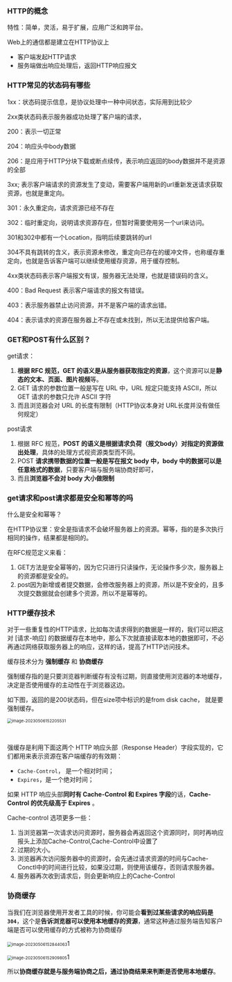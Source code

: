 ### HTTP的概念

特性：简单，灵活，易于扩展，应用广泛和跨平台。



Web上的通信都是建立在HTTP协议上

- 客户端发起HTTP请求
- 服务端做出响应处理后，返回HTTP响应报文





### HTTP常见的状态码有哪些

1xx：状态码提示信息，是协议处理中一种中间状态，实际用到比较少

2xx类状态码表示服务器成功处理了客户端的请求，

200：表示一切正常

204：响应头中body数据

206：是应用于HTTP分块下载或断点续传，表示响应返回的body数据并不是资源的全部



3xx; 表示客户端请求的资源发生了变动，需要客户端用新的url重新发送请求获取资源，也就是重定向。

301：永久重定向，请求资源已经不存在

302：临时重定向，说明请求资源存在，但暂时需要使用另一个url来访问。

301和302中都有一个Location，指明后续要跳转的url



304不具有跳转的含义，表示资源未修改，重定向已存在的缓冲文件，也称缓存重定向，也就是告诉客户端可以继续使用缓存资源，用于缓存控制。



4xx类状态码表示客户端报文有误，服务器无法处理，也就是错误码的含义。

400：Bad Request 表示客户端请求的报文有错误。

403：表示服务器禁止访问资源，并不是客户端的请求出错。

404：表示请求的资源在服务器上不存在或未找到，所以无法提供给客户端。







### GET和POST有什么区别？

get请求：

1. **根据 RFC 规范，GET 的语义是从服务器获取指定的资源**，这个资源可以是**静态的文本、页面、图片视频**等。
2. GET 请求的参数位置一般是写在 URL 中，URL 规定只能支持 ASCII，所以 GET 请求的参数只允许 ASCII 字符 
3. 而且浏览器会对 URL 的长度有限制（HTTP协议本身对 URL长度并没有做任何规定）

post请求

1. 根据 RFC 规范，**POST 的语义是根据请求负荷（报文body）对指定的资源做出处理**，具体的处理方式视资源类型而不同。
2. POST **请求携带数据的位置一般是写在报文 body 中，body 中的数据可以是任意格式的数据**，只要客户端与服务端协商好即可，
3. 而且**浏览器不会对 body 大小做限制**



### get请求和post请求都是安全和幂等的吗

什么是安全和幂等？

在HTTP协议里：安全是指请求不会破坏服务器上的资源。幂等，指的是多次执行相同的操作，结果都是相同的。

在RFC规范定义来看：

1. GET方法是安全幂等的，因为它只进行只读操作，无论操作多少次，服务器上的资源都是安全的。
2. post因为新增或者提交数据，会修改服务器上的资源，所以是不安全的，且多次提交数据就会创建多个资源，所以不是幂等的。



### HTTP缓存技术

对于一些重复性的HTTP请求，比如每次请求得到的数据是一样的，我们可以把这对 [请求-响应] 的数据缓存在本地中，那么下次就直接读取本地的数据即可，不必再通过网络获取服务器上的响应，这样的话，提高了HTTP访问技术。

缓存技术分为 **强制缓存** 和 **协商缓存**



强制缓存指的是只要浏览器判断缓存有没有过期，则直接使用浏览器的本地缓存，决定是否使用缓存的主动性在于浏览器这边。

如下图，返回的是200状态码，但在size项中标识的是from disk cache， 就是要强制缓存。

<img src="C:\Users\A\AppData\Roaming\Typora\typora-user-images\image-20230506152205531.png" alt="image-20230506152205531" style="zoom:67%;" />

​	

强缓存是利用下面这两个 HTTP 响应头部（Response Header）字段实现的，它们都用来表示资源在客户端缓存的有效期：

- `Cache-Control`， 是一个相对时间；
- `Expires`，是一个绝对时间；

如果 HTTP 响应头部**同时有 Cache-Control 和 Expires 字段**的话，**Cache-Control 的优先级高于 Expires** 。



Cache-control 选项更多一些：

1. 当浏览器第一次请求访问资源时，服务器会再返回这个资源同时，同时再响应报头上添加Cache-Control,Cache-Control中设置了
2. 过期的大小。
3. 浏览器再次访问服务器中的资源时，会先通过请求资源的时间与Cache-Conctl中的时间进行比较，如果没过期，则使用该缓存，否则请求服务器。
4. 服务器再次收到请求后，则会更新响应上的Cache-Control



### 协商缓存

当我们在浏览器使用开发者工具的时候，你可能会**看到过某些请求的响应码是 `304`**，这个是**告诉浏览器可以使用本地缓存的资源**，通常这种通过服务端告知客户端是否可以使用缓存的方式被称为协商缓存

<img src="C:\Users\A\AppData\Roaming\Typora\typora-user-images\image-20230506152844063.png" alt="image-20230506152844063" style="zoom:67%;" />1

<img src="C:\Users\A\AppData\Roaming\Typora\typora-user-images\image-20230506152909805.png" alt="image-20230506152909805" style="zoom: 67%;" />1

所以**协商缓存就是与服务端协商之后，通过协商结果来判断是否使用本地缓存**。